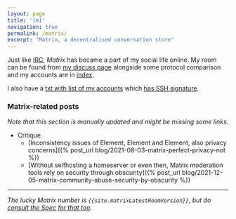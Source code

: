 ```yaml
---
layout: page
title: '[m]'
navigation: true
permalink: /matrix/
excerpt: "Matrix, a decentralised conversation store"
---
```


Just like [IRC](/irc/), *Matrix* has became a part of my social life online. My
room can be found from [my discuss page](/discuss) alongside
some protocol comparison and my accounts are in [index](/).

I also have a [txt with list of my accounts](/txt/matrix.txt) which [has SSH signature](/txt/matrix.txt.sig).

### Matrix-related posts

*Note that this section is manually updated and might be missing some
links.*

* Critique
    * [Inconsistency issues of Element, Element and Element, also privacy concerns]({% post_url blog/2021-08-03-matrix-perfect-privacy-not %})
    * [Without selfhosting a homeserver or even then, Matrix moderation tools rely on security through obscurity]({% post_url blog/2021-12-05-matrix-community-abuse-security-by-obscurity %})

* * * * *

*The lucky Matrix number is `{{site.matrixLatestRoomVersion}}`, but do [consult the Spec for that too](https://spec.matrix.org/latest/rooms/#complete-list-of-room-versions).*

